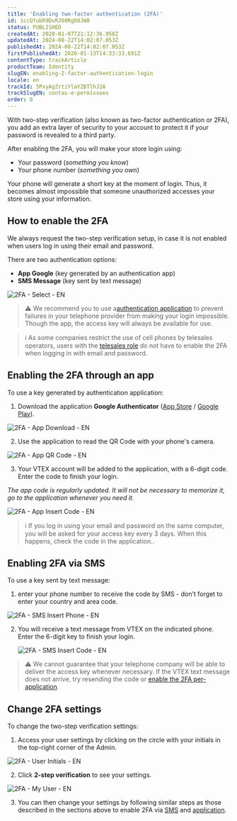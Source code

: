 ```yaml
---
title: 'Enabling two-factor authentication (2FA)'
id: 1ccQYubR9DvRJ08RgO8JW8
status: PUBLISHED
createdAt: 2020-01-07T21:12:36.958Z
updatedAt: 2024-08-22T14:02:07.053Z
publishedAt: 2024-08-22T14:02:07.053Z
firstPublishedAt: 2020-01-13T14:33:33.691Z
contentType: trackArticle
productTeam: Identity
slugEN: enabling-2-factor-authentication-login
locale: en
trackId: 5PxyAgZrtiYlaYZBTlhJ2A
trackSlugEN: contas-e-permissoes
order: 8
---
```


With two-step verification (also known as two-factor authentication or 2FA), you add an extra layer of security to your account to protect it if your password is revealed to a third party.

After enabling the 2FA, you will make your store login using:

- Your password (*something you know*)
- Your phone number (*something you own*)

Your phone will generate a short key at the moment of login. Thus, it becomes almost impossible that someone unauthorized accesses your store using your information.

## How to enable the 2FA

We always request the two-step verification setup, in case it is not enabled when users log in using their email and password.

There are two authentication options:

- __App Google__ (key generated by an authentication app)
- __SMS Message__ (key sent by text message)

![2FA - Select - EN](https://raw.githubusercontent.com/vtexdocs/help-center-content/refs/heads/main/docs/en/tracks/vtex-modules-getting-started/contas-e-permissoes/enabling-2-factor-authentication-login_1.png)

> ⚠️ We recommend you to use a[authentication application](#enabling-2fa-por-aplicativo) to prevent failures in your telephone provider from making your login impossible. Though the app, the access key will always be available for use.

> ℹ️ As some companies restrict the use of cell phones by telesales operators, users with the [ telesales role](https://help.vtex.com/pt/tutorial/perfis-de-acesso--7HKK5Uau2H6wxE1rH5oRbc#call-center-operator) do not have to enable the 2FA when logging in with email and password.

## Enabling the 2FA through an app

To use a key generated by authentication application:

1. Download the application **Google Authenticator** ([App Store](https://itunes.apple.com/br/app/google-authenticator/id388497605?mt=8) / [Google Play](https://play.google.com/store/apps/details?id=com.google.android.apps.authenticator2&hl=pt_BR)).

  ![2FA - App Download - EN](https://raw.githubusercontent.com/vtexdocs/help-center-content/refs/heads/main/docs/en/tracks/vtex-modules-getting-started/contas-e-permissoes/enabling-2-factor-authentication-login_2.png)

2. Use the application to read the QR Code with your phone's camera.

  ![2FA - App QR Code - EN](https://raw.githubusercontent.com/vtexdocs/help-center-content/refs/heads/main/docs/en/tracks/vtex-modules-getting-started/contas-e-permissoes/enabling-2-factor-authentication-login_3.png)

3. Your VTEX account will be added to the application, with a 6-digit code. Enter the code to finish your login.

  *The app code is regularly updated. It will not be necessary to memorize it, go to the application whenever you need it.*

  ![2FA - App Insert Code - EN](https://raw.githubusercontent.com/vtexdocs/help-center-content/refs/heads/main/docs/en/tracks/vtex-modules-getting-started/contas-e-permissoes/enabling-2-factor-authentication-login_4.png)

> ℹ️ If you log in using your email and password on the same computer, you will be asked for your access key every 3 days. When this happens, check the code in the application..

## Enabling 2FA via SMS

To use a key sent by text message:

1. enter your phone number to receive the code by SMS - don't forget to enter your country and area code.

  ![2FA - SMS Insert Phone - EN](https://raw.githubusercontent.com/vtexdocs/help-center-content/refs/heads/main/docs/en/tracks/vtex-modules-getting-started/contas-e-permissoes/enabling-2-factor-authentication-login_5.png)

2. You will receive a text message from VTEX on the indicated phone. Enter the 6-digit key to finish your login.

   ![2FA - SMS Insert Code - EN](https://raw.githubusercontent.com/vtexdocs/help-center-content/refs/heads/main/docs/en/tracks/vtex-modules-getting-started/contas-e-permissoes/enabling-2-factor-authentication-login_6.png)

 > ⚠️ We cannot guarantee that your telephone company will be able to deliver the access key whenever necessary. If the VTEX text message does not arrive, try resending the code or [enable the 2FA per-application](#enabling-2fa-through-an-app).

## Change 2FA settings

To change the two-step verification settings:

1. Access your user settings by clicking on the circle with your initials in the top-right corner of the Admin.

  ![2FA - User Initials - EN](https://raw.githubusercontent.com/vtexdocs/help-center-content/refs/heads/main/docs/en/tracks/vtex-modules-getting-started/contas-e-permissoes/enabling-2-factor-authentication-login_7.png)

2. Click **2-step verification** to see your settings.

  ![2FA - My User - EN](https://raw.githubusercontent.com/vtexdocs/help-center-content/refs/heads/main/docs/en/tracks/vtex-modules-getting-started/contas-e-permissoes/enabling-2-factor-authentication-login_8.png)

3. You can then change your settings by following similar steps as those described in the sections above to enable 2FA via [SMS](#enabling-2fa-via-sms) and [application](#enable-o-2fa-by-application). 
